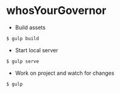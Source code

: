 # whosYourGovernor
* Build assets  
```sh
$ gulp build
```
* Start local server
```sh
$ gulp serve
```
* Work on project and watch for changes
```sh
$ gulp 
```